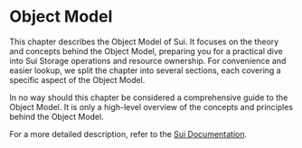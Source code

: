 # Object Model

This chapter describes the Object Model of Sui. It focuses on the theory and concepts behind the Object Model, preparing you for a practical dive into Sui Storage operations and resource ownership. For convenience and easier lookup, we split the chapter into several sections, each covering a specific aspect of the Object Model.

<div class="warning">

In no way should this chapter be considered a comprehensive guide to the Object Model. It is only a high-level overview of the concepts and principles behind the Object Model.

For a more detailed description, refer to the [Sui Documentation](https://docs.sui.io/concepts/object-model).

</div>
